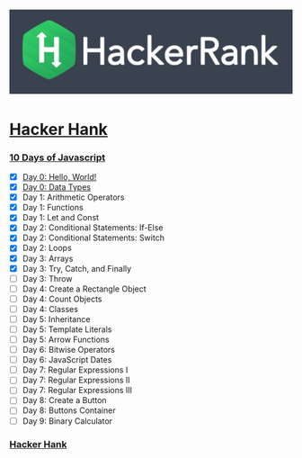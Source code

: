 # ![hancker_hank.png](https://github.com/kakanew/Hacker_Hank/blob/master/hackerrank.jpg?raw=true)

# [Hacker Hank](https://github.com/kakanew/Hacker_Hank)

### [10 Days of Javascript](https://github.com/kakanew/Hacker_Hank/tree/master/10_Days_of_Javascript)

- [x] [Day 0: Hello, World!](https://github.com/kakanew/Hacker_Hank/blob/master/10_Days_of_Javascript/Day_0/Day_0_Hello_World.js)
- [x] [Day 0: Data Types](https://github.com/kakanew/Hacker_Hank/blob/master/10_Days_of_Javascript/Day_0/Day_0_Data_Types.js)
- [x] Day 1: Arithmetic Operators
- [x] Day 1: Functions
- [x] Day 1: Let and Const
- [x] Day 2: Conditional Statements: If-Else
- [x] Day 2: Conditional Statements: Switch
- [x] Day 2: Loops
- [x] Day 3: Arrays
- [x] Day 3: Try, Catch, and Finally
- [ ] Day 3: Throw
- [ ] Day 4: Create a Rectangle Object
- [ ] Day 4: Count Objects
- [ ] Day 4: Classes
- [ ] Day 5: Inheritance
- [ ] Day 5: Template Literals
- [ ] Day 5: Arrow Functions
- [ ] Day 6: Bitwise Operators
- [ ] Day 6: JavaScript Dates
- [ ] Day 7: Regular Expressions I
- [ ] Day 7: Regular Expressions II
- [ ] Day 7: Regular Expressions III
- [ ] Day 8: Create a Button
- [ ] Day 8: Buttons Container
- [ ] Day 9: Binary Calculator

### [Hacker Hank](https://github.com/kakanew/Hacker_Hank)